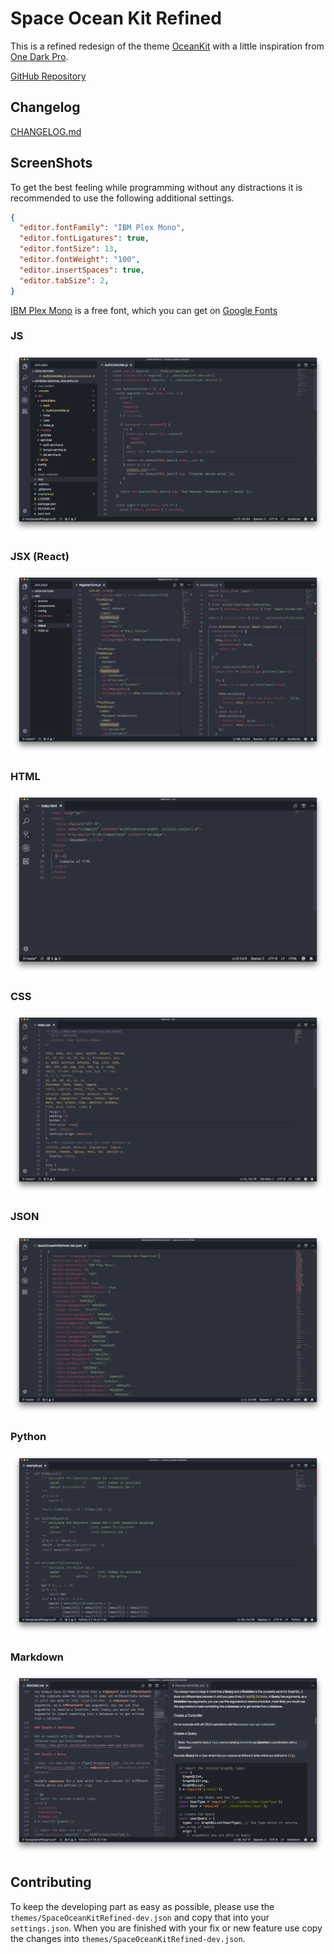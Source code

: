 # Space Ocean Kit Refined

This is a refined redesign of the theme [OceanKit](https://marketplace.visualstudio.com/items?itemName=chipcollier.Theme-OceanKit) with a little inspiration from [One Dark Pro](https://marketplace.visualstudio.com/items?itemName=zhuangtongfa.Material-theme).

[GitHub Repository](https://www.github.com/aichbauer/space-ocean-kit-refined)

## Changelog

[CHANGELOG.md](https://github.com/aichbauer/space-ocean-kit-refined/blob/master/./CHANGELOG.md)

## ScreenShots

To get the best feeling while programming without any distractions it is recommended to use the following additional settings.

```json
{
  "editor.fontFamily": "IBM Plex Mono",
  "editor.fontLigatures": true,
  "editor.fontSize": 13,
  "editor.fontWeight": "100",
  "editor.insertSpaces": true,
  "editor.tabSize": 2,
}
```

[IBM Plex Mono](https://fonts.google.com/specimen/IBM+Plex+Mono) is a free font, which you can get on [Google Fonts](https://fonts.google.com/specimen/IBM+Plex+Mono)

### JS

![JS demo](https://github.com/aichbauer/space-ocean-kit-refined/raw/master/./images/js-demo.png)

### JSX (React)

![JSX demo](https://github.com/aichbauer/space-ocean-kit-refined/raw/master/./images/jsx-demo.png)

### HTML

![HTML demo](https://github.com/aichbauer/space-ocean-kit-refined/raw/master/./images/html-demo.png)

### CSS

![CSS demo](https://github.com/aichbauer/space-ocean-kit-refined/raw/master/./images/css-demo.png)

### JSON

![JSON demo](https://github.com/aichbauer/space-ocean-kit-refined/raw/master/./images/json-demo.png)

### Python

![Python demo](https://github.com/aichbauer/space-ocean-kit-refined/raw/master/./images/python-demo.png)

### Markdown

![Markdown demo](https://github.com/aichbauer/space-ocean-kit-refined/raw/master/./images/markdown-demo.png)

## Contributing

To keep the developing part as easy as possible, please use the `themes/SpaceOceanKitRefined-dev.json` and copy that into your `settings.json`. When you are finished with your fix or new feature use copy the changes into `themes/SpaceOceanKitRefined-dev.json`.
